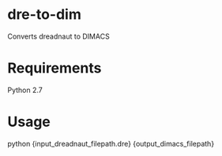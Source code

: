 # dre-to-dim
Converts dreadnaut to DIMACS

# Requirements
Python 2.7

# Usage
python {input_dreadnaut_filepath.dre} {output_dimacs_filepath}
